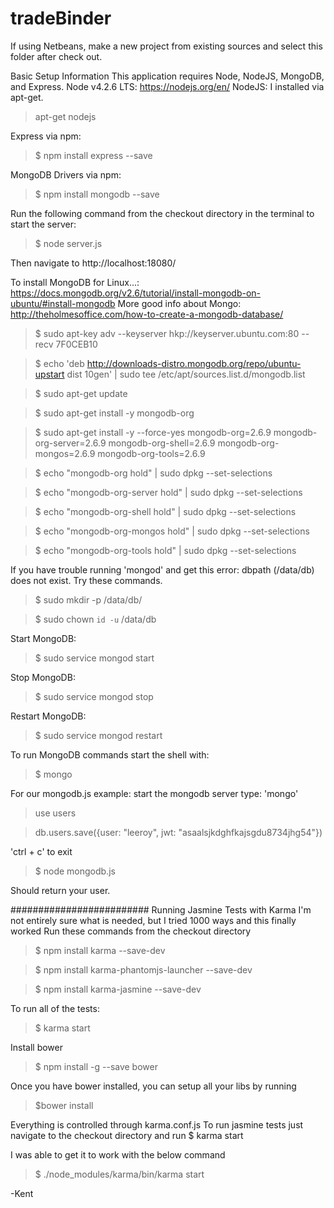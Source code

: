 # tradeBinder

If using Netbeans, make a new project from existing sources and select this 
folder after check out.

Basic Setup Information
This application requires Node, NodeJS, MongoDB, and Express. 
Node v4.2.6 LTS: https://nodejs.org/en/
NodeJS: I installed via apt-get. 

>apt-get nodejs

Express via npm: 
>$ npm install express --save

MongoDB Drivers via npm: 

>$ npm install mongodb --save

Run the following command from the checkout directory in the terminal
to start the server: 

>$ node server.js

Then navigate to http://localhost:18080/

To install MongoDB for Linux...:
https://docs.mongodb.org/v2.6/tutorial/install-mongodb-on-ubuntu/#install-mongodb
More good info about Mongo:
http://theholmesoffice.com/how-to-create-a-mongodb-database/

>$ sudo apt-key adv --keyserver hkp://keyserver.ubuntu.com:80 --recv 7F0CEB10

>$ echo 'deb http://downloads-distro.mongodb.org/repo/ubuntu-upstart dist 10gen' | sudo tee /etc/apt/sources.list.d/mongodb.list

>$ sudo apt-get update

>$ sudo apt-get install -y mongodb-org

>$ sudo apt-get install -y --force-yes mongodb-org=2.6.9 mongodb-org-server=2.6.9 mongodb-org-shell=2.6.9 mongodb-org-mongos=2.6.9 mongodb-org-tools=2.6.9

>$ echo "mongodb-org hold" | sudo dpkg --set-selections

>$ echo "mongodb-org-server hold" | sudo dpkg --set-selections

>$ echo "mongodb-org-shell hold" | sudo dpkg --set-selections

>$ echo "mongodb-org-mongos hold" | sudo dpkg --set-selections

>$ echo "mongodb-org-tools hold" | sudo dpkg --set-selections

If you have trouble running 'mongod' and get this error: dbpath (/data/db) 
does not exist. Try these commands.
>$ sudo mkdir -p /data/db/

>$ sudo chown `id -u` /data/db


Start MongoDB:
>$ sudo service mongod start

Stop MongoDB:
>$ sudo service mongod stop

Restart MongoDB:
>$ sudo service mongod restart

To run MongoDB commands start the shell with:
>$ mongo

For our mongodb.js example:
start the mongodb server
type: 'mongo'
> use users

> db.users.save({user: "leeroy", jwt: "asaalsjkdghfkajsgdu8734jhg54"})

'ctrl + c' to exit

>$ node mongodb.js

Should return your user.



#########################
Running Jasmine Tests with Karma
I'm not entirely sure what is needed, but I tried 1000 ways and this finally worked
Run these commands from the checkout directory
>$ npm install karma --save-dev

>$ npm install karma-phantomjs-launcher --save-dev

>$ npm install karma-jasmine --save-dev

To run all of the tests:
>$ karma start 

Install bower
>$ npm install -g --save bower

Once you have bower installed, you can setup all your libs by running
>$bower install

Everything is controlled through karma.conf.js 
To run jasmine tests just navigate to the checkout directory and run
$ karma start

I was able to get it to work with the below command
>$ ./node_modules/karma/bin/karma start

-Kent